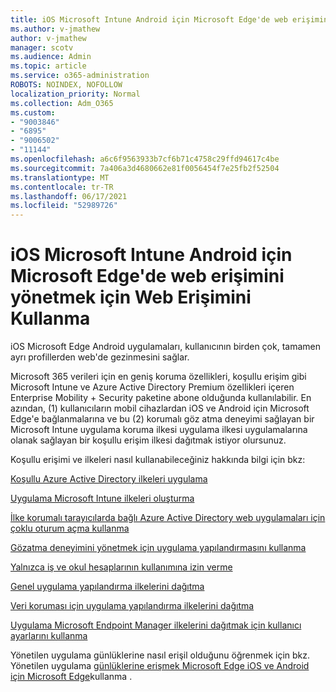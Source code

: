 ```yaml
---
title: iOS Microsoft Intune Android için Microsoft Edge'de web erişimini yönetmek için Web Erişimini Kullanma
ms.author: v-jmathew
author: v-jmathew
manager: scotv
ms.audience: Admin
ms.topic: article
ms.service: o365-administration
ROBOTS: NOINDEX, NOFOLLOW
localization_priority: Normal
ms.collection: Adm_O365
ms.custom:
- "9003846"
- "6895"
- "9006502"
- "11144"
ms.openlocfilehash: a6c6f9563933b7cf6b71c4758c29ffd94617c4be
ms.sourcegitcommit: 7a406a3d4680662e81f0056454f7e25fb2f52504
ms.translationtype: MT
ms.contentlocale: tr-TR
ms.lasthandoff: 06/17/2021
ms.locfileid: "52989726"
---
```

# <a name="use-microsoft-intune-to-manage-web-access-in-microsoft-edge-for-ios-and-android"></a>iOS Microsoft Intune Android için Microsoft Edge'de web erişimini yönetmek için Web Erişimini Kullanma

iOS Microsoft Edge Android uygulamaları, kullanıcının birden çok, tamamen ayrı profillerden web'de gezinmesini sağlar.

Microsoft 365 verileri için en geniş koruma özellikleri, koşullu erişim gibi Microsoft Intune ve Azure Active Directory Premium özellikleri içeren Enterprise Mobility + Security paketine abone olduğunda kullanılabilir. En azından, (1) kullanıcıların mobil cihazlardan iOS ve Android için Microsoft Edge'e bağlanmalarına ve bu (2) korumalı göz atma deneyimi sağlayan bir Microsoft Intune uygulama koruma ilkesi uygulama ilkesi uygulamalarına olanak sağlayan bir koşullu erişim ilkesi dağıtmak istiyor olursunuz.

Koşullu erişimi ve ilkeleri nasıl kullanabileceğiniz hakkında bilgi için bkz:

[Koşullu Azure Active Directory ilkeleri uygulama](https://go.microsoft.com/fwlink/?linkid=2132481)

[Uygulama Microsoft Intune ilkeleri oluşturma](https://go.microsoft.com/fwlink/?linkid=2132651)

[İlke korumalı tarayıcılarda bağlı Azure Active Directory web uygulamaları için çoklu oturum açma kullanma](https://go.microsoft.com/fwlink/?linkid=2132482)

[Gözatma deneyimini yönetmek için uygulama yapılandırmasını kullanma](https://go.microsoft.com/fwlink/?linkid=2132483)

[Yalnızca iş ve okul hesaplarının kullanımına izin verme](https://go.microsoft.com/fwlink/?linkid=2132652)

[Genel uygulama yapılandırma ilkelerini dağıtma](https://go.microsoft.com/fwlink/?linkid=2132653)

[Veri koruması için uygulama yapılandırma ilkelerini dağıtma](https://go.microsoft.com/fwlink/?linkid=2132654)

[Uygulama Microsoft Endpoint Manager ilkelerini dağıtmak için kullanıcı ayarlarını kullanma](https://go.microsoft.com/fwlink/?linkid=2132707)

Yönetilen uygulama günlüklerine nasıl erişil olduğunu öğrenmek için bkz. Yönetilen uygulama [günlüklerine erişmek Microsoft Edge iOS ve Android için Microsoft Edge](https://go.microsoft.com/fwlink/?linkid=2132578)kullanma .
